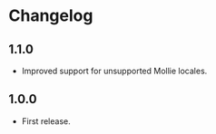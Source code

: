 # Changelog

## 1.1.0
*	Improved support for unsupported Mollie locales.

## 1.0.0
*	First release.
